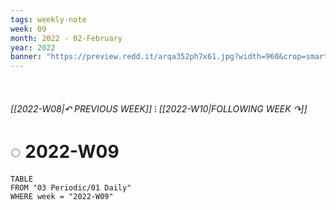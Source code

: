 ```yaml
---
tags: weekly-note
week: 09
month: 2022 - 02-February
year: 2022
banner: "https://preview.redd.it/arqa352ph7x61.jpg?width=960&crop=smart&auto=webp&s=84f9245d607b029667d5bfc4abf36547fc6213de"
---
```

⠀
###### [[2022-W08|↶ PREVIOUS WEEK]] ⁝ [[2022-W10|FOLLOWING WEEK ↷]]
# ◌ 2022-W09
```dataview
TABLE
FROM "03 Periodic/01 Daily"
WHERE week = "2022-W09"
```